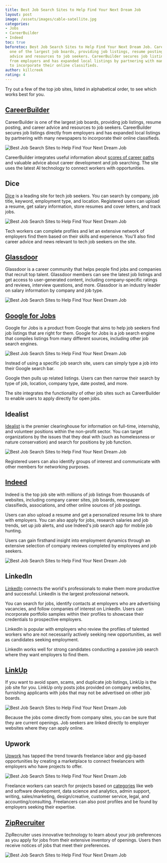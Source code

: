 ```yaml
---
title: Best Job Search Sites to Help Find Your Next Dream Job
layout: post
image: /assets/images/cable-satellite.jpg
categories:
- Jobs
- CareerBuilder
- Indeed
toc: true
beforetoc: Best Job Search Sites to Help Find Your Next Dream Job. CareerBuilder is
  one of the largest job boards, providing job listings, resume posting, and career
  advice and resources to job seekers. CareerBuilder secures job listings directly
  from employers and has expanded local listings by partnering with many newspapers
  to incorporate their online classifieds.
author: killcreek
rating: 4
---
```


Try out a few of the top job sites, listed in alphabetical order, to see which works best for you.



## [CareerBuilder](https://www.careerbuilder.com/)

CareerBuilder is one of the largest job boards, providing job listings, resume posting, and career advice and resources to job seekers. CareerBuilder secures job listings directly from employers and has expanded local listings by partnering with many newspapers to incorporate their online classifieds.



![Best Job Search Sites to Help Find Your Next Dream Job](/assets/images/career-builders.png)

CareerBuilder integrates useful information about [scores of career paths](https://www.careerbuilder.com/insights) and valuable advice about career development and job searching. The site uses the latest AI technology to connect workers with opportunities.



## Dice

[Dice](https://www.dice.com/) is a leading site for tech job seekers. You can search by company, job title, keyword, employment type, and location. Registered users can upload a resume, get salary information, store resumes and cover letters, and track jobs.

![Best Job Search Sites to Help Find Your Next Dream Job](/assets/images/dice.png)

Tech workers can complete profiles and let an extensive network of employers find them based on their skills and experience. You'll also find career advice and news relevant to tech job seekers on the site.



## [Glassdoor](https://www.glassdoor.com/index.htm)

Glassdoor is a career community that helps people find jobs and companies that recruit top talent. Glassdoor members can see the latest job listings and get access to user-generated content, including company-specific ratings and reviews, interview questions, and more. Glassdoor is an industry leader on salary information by company and job type.

![Best Job Search Sites to Help Find Your Next Dream Job](/assets/images/glassdoor.png)

## [Google for Jobs](https://careers.google.com/jobs/)

Google for Jobs is a product from Google that aims to help job seekers find job listings that are right for them. Google for Jobs is a job search engine that compiles listings from many different sources, including other job search engines.

![Best Job Search Sites to Help Find Your Next Dream Job](/assets/images/google-careers.png)

Instead of using a specific job search site, users can simply type a job into their Google search bar.

Google then pulls up related listings. Users can then narrow their search by type of job, location, company type, date posted, and more.

The site integrates the functionality of other job sites such as CareerBuilder to enable users to apply directly for open jobs.





## Idealist

[Idealist](https://www.idealist.org/en/) is the premier clearinghouse for information on full-time, internship, and volunteer positions within the non-profit sector. You can target organizations by the issues that they deal with (such as homelessness or nature conservation) and search for positions by job function.

![Best Job Search Sites to Help Find Your Next Dream Job](/assets/images/idealist.png)

Registered users can also identify groups of interest and communicate with other members for networking purposes.



## [Indeed](http://indeed.com/)

Indeed is the top job site with millions of job listings from thousands of websites, including company career sites, job boards, newspaper classifieds, associations, and other online sources of job postings.

Users can also upload a resume and get a personalized resume link to share with employers. You can also apply for jobs, research salaries and job trends, set up job alerts, and use Indeed's job search app for mobile job hunting.

Users can gain firsthand insight into employment dynamics through an extensive selection of company reviews completed by employees and job seekers.

![Best Job Search Sites to Help Find Your Next Dream Job](/assets/images/indeed.png)

## LinkedIn

[LinkedIn](https://about.linkedin.com/) connects the world's professionals to make them more productive and successful. LinkedIn is the largest professional network.

You can search for jobs, identify contacts at employers who are advertising vacancies, and follow companies of interest on LinkedIn. Users can incorporate portfolio samples within their profiles to showcase their credentials to prospective employers.

LinkedIn is popular with employers who review the profiles of talented workers who are not necessarily actively seeking new opportunities, as well as candidates seeking employment.

LinkedIn works well for strong candidates conducting a passive job search where they want employers to find them.



## [LinkUp](https://www.linkup.com/)

If you want to avoid spam, scams, and duplicate job listings, LinkUp is the job site for you. LinkUp only posts jobs provided on company websites, furnishing applicants with jobs that may not be advertised on other job boards.

![Best Job Search Sites to Help Find Your Next Dream Job](/assets/images/linkup.png)

Because the jobs come directly from company sites, you can be sure that they are current openings. Job seekers are linked directly to employer websites where they can apply online.

## Upwork

[Upwork](https://www.upwork.com/) has tapped the trend towards freelance labor and gig-based opportunities by creating a marketplace to connect freelancers with employers who have projects to offer.

![Best Job Search Sites to Help Find Your Next Dream Job](/assets/images/upwork.png)

Freelance workers can search for projects based on [categories](https://www.upwork.com/hire/) like web and software development, data science and analytics, admin support, writing, sales/marketing, design/creative, customer service, legal, and accounting/consulting. Freelancers can also post profiles and be found by employers seeking their expertise.



## [ZipRecruiter](https://www.ziprecruiter.com/)

ZipRecruiter uses innovative technology to learn about your job preferences as you apply for jobs from their extensive inventory of openings. Users then receive notices of jobs that meet their preferences.

![Best Job Search Sites to Help Find Your Next Dream Job](/assets/images/ziprecruiter.png)
